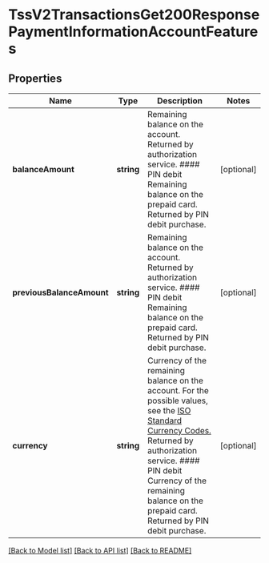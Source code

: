 # TssV2TransactionsGet200ResponsePaymentInformationAccountFeatures

## Properties
Name | Type | Description | Notes
------------ | ------------- | ------------- | -------------
**balanceAmount** | **string** | Remaining balance on the account.  Returned by authorization service.  #### PIN debit Remaining balance on the prepaid card.  Returned by PIN debit purchase. | [optional] 
**previousBalanceAmount** | **string** | Remaining balance on the account.  Returned by authorization service.  #### PIN debit Remaining balance on the prepaid card.  Returned by PIN debit purchase. | [optional] 
**currency** | **string** | Currency of the remaining balance on the account. For the possible values, see the [ISO Standard Currency Codes.](http://apps.cybersource.com/library/documentation/sbc/quickref/currencies.pdf)  Returned by authorization service.  #### PIN debit Currency of the remaining balance on the prepaid card.  Returned by PIN debit purchase. | [optional] 

[[Back to Model list]](../README.md#documentation-for-models) [[Back to API list]](../README.md#documentation-for-api-endpoints) [[Back to README]](../README.md)


